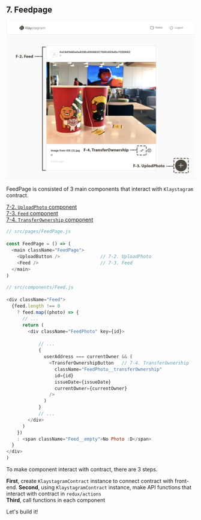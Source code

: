 ## 7. Feedpage

![FeedPage](./images/klaystagram-feedpage.png)

FeedPage is consisted of 3 main components that interact with `Klaystagram` contract.  

[7-2. `UploadPhoto` component](./7-2-feedpage-uploadphoto.md)  
[7-3. `Feed` component](./7-3-feedpage-feed.md)  
[7-4. `TransferOwnership` component](./7-4-feedpage-transferownership.md)  

```js
// src/pages/FeedPage.js

const FeedPage = () => (
  <main className="FeedPage">
    <UploadButton />               // 7-2. UploadPhoto
    <Feed />                       // 7-3. Feed
  </main>
)
```

```js
// src/components/Feed.js

<div className="Feed">
  {feed.length !== 0
    ? feed.map((photo) => {
      // ...
      return (
        <div className="FeedPhoto" key={id}>
        
            // ...
            {
              userAddress === currentOwner && (
                <TransferOwnershipButton   // 7-4. TransferOwnership
                  className="FeedPhoto__transferOwnership"
                  id={id}
                  issueDate={issueDate}
                  currentOwner={currentOwner}
                />
              )
            }
            // ...
        </div>
      )
    })
    : <span className="Feed__empty">No Photo :D</span>
  }
</div>
)
```

To make component interact with contract, there are 3 steps.

**First**, create `KlaystagramContract` instance to connect contract with front-end. 
**Second**, using `KlaystagramContract` instance, make API functions that interact with contract in `redux/actions`  
**Third**, call functions in each component 

Let's build it!
